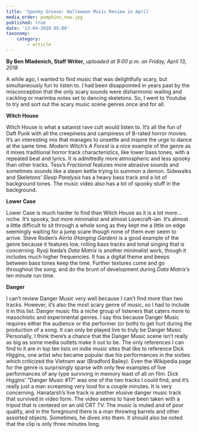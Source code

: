 ```yaml
---
title: 'Spooky Groove: Halloween Music Review in April'
media_order: pumpkins_new.jpg
published: true
date: '13-04-2018 05:00'
taxonomy:
    category:
        - article
---
```


**By Ben Mladenich, Staff Writer,** _uploaded at 9:00 p.m. on Friday, April 13, 2018_

A while ago, I wanted to find music that was delightfully scary, but simultaneously fun to listen to. I had been disappointed in years past by the misconception that the only scary sounds were disharmonic wailing and cackling or marimba notes set to dancing skeletons. So, I went to Youtube to try and sort out the scary music scene genres once and for all.

**Witch House**

Witch House is what a satanist rave cult would listen to. It’s all the fun of Daft Punk with all the creepiness and campiness of B-rated horror movies. It’s an interesting mix that manages to unsettle and inspire the urge to dance at the same time.
Modern Witch’s _A Forest_ is a nice example of the genre as it mixes traditional horror track characteristics, like lower bass tones, with a repeated beat and lyrics. It is admittedly more atmospheric and less spooky than other tracks.
Tess’s _Fractional_ features more abrasive sounds and sometimes sounds like a steam kettle trying to summon a demon.
Sidewalks and Skeletons’ _Sleep Paralysis_ has a heavy bass track and a lot of background tones. The music video also has a lot of spooky stuff in the background. 

**Lower Case**

Lower Case is much harder to find than Witch House as it is a lot more… niche. It’s spooky, but more minimalist and almost Lovecraft-ian. It’s almost a little difficult to sit through a whole song as they kept me a little on edge seemingly waiting for a jump scare though none of them ever seem to arrive.
Steve Roden’s _Airria (Hanging Garden)_ is a good example of the genre because it features low, rolling bass tracks and tonal singing that is concerning.
Ryoji Ikeda’s _Data Matrix_ is another minimalist work, though it includes much higher frequencies. It has a digital theme and beeps between bass tones keep the time. Further textures come and go throughout the song, and do the brunt of development during _Data Matrix’s_ ten minute run time.

**Danger**

I can’t review Danger Music very well because I can’t find more than two tracks. However, it’s also the most scary genre of music, so I had to include it in this list. Danger music fits a niche group of listeners that caters more to masochistic and experimental genres. I say this because Danger Music requires either the audience or the performer (or both) to get hurt during the production of a song. It can only be played live to truly be Danger Music
Personally, I think there’s a chance that the Danger Music scene isn’t really as big as some media outlets make it out to be. The only references I can find to it are in top ten lists on indie music sites that like to reference Dick Higgins, one artist who became popular due his performances in the sixties which criticized the Vietnam war (Bradford Bailey). Even the Wikipedia page for the genre is surprisingly sparse with only few examples of live performances of any type surviving in memory least of all on film.
Dick Higgins’ “Danger Music #17” was one of the two tracks I could find, and it’s really just a man screaming very loud for a couple minutes. It is very concerning.
Hanatarsh’s live track is another elusive danger music track that survived in video form. The video seems to have been taken with a tripod that is centered on an old CRT TV. The music is muted and of poor quality, and in the foreground there is a man throwing barrels and other assorted objects. Sometimes, he dives into them. It should also be noted that the clip is only three minutes long.
